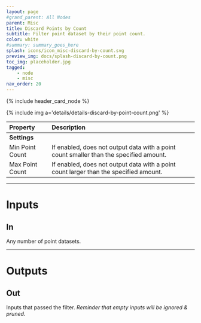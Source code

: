 ```yaml
---
layout: page
#grand_parent: All Nodes
parent: Misc
title: Discard Points by Count
subtitle: Filter point dataset by their point count.
color: white
#summary: summary_goes_here
splash: icons/icon_misc-discard-by-count.svg
preview_img: docs/splash-discard-by-count.png
toc_img: placeholder.jpg
tagged: 
    - node
    - misc
nav_order: 20
---
```


{% include header_card_node %}

{% include img a='details/details-discard-by-point-count.png' %} 

| Property       | Description          |
|:-------------|:------------------|
|**Settings**||
| Min Point Count      | If enabled, does not output data with a point count smaller than the specified amount.  |
| Max Point Count      | If enabled, does not output data with a point count larger than the specified amount. |

---
# Inputs
## In
Any number of point datasets.

---
# Outputs
## Out
Inputs that passed the filter.
*Reminder that empty inputs will be ignored & pruned*.